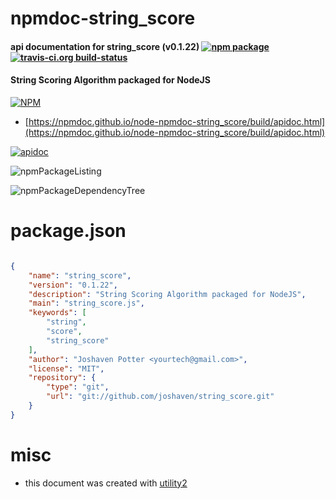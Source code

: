 # npmdoc-string_score

#### api documentation for  string_score (v0.1.22)  [![npm package](https://img.shields.io/npm/v/npmdoc-string_score.svg?style=flat-square)](https://www.npmjs.org/package/npmdoc-string_score) [![travis-ci.org build-status](https://api.travis-ci.org/npmdoc/node-npmdoc-string_score.svg)](https://travis-ci.org/npmdoc/node-npmdoc-string_score)

#### String Scoring Algorithm packaged for NodeJS

[![NPM](https://nodei.co/npm/string_score.png?downloads=true&downloadRank=true&stars=true)](https://www.npmjs.com/package/string_score)

- [https://npmdoc.github.io/node-npmdoc-string_score/build/apidoc.html](https://npmdoc.github.io/node-npmdoc-string_score/build/apidoc.html)

[![apidoc](https://npmdoc.github.io/node-npmdoc-string_score/build/screenCapture.buildCi.browser.%252Ftmp%252Fbuild%252Fapidoc.html.png)](https://npmdoc.github.io/node-npmdoc-string_score/build/apidoc.html)

![npmPackageListing](https://npmdoc.github.io/node-npmdoc-string_score/build/screenCapture.npmPackageListing.svg)

![npmPackageDependencyTree](https://npmdoc.github.io/node-npmdoc-string_score/build/screenCapture.npmPackageDependencyTree.svg)



# package.json

```json

{
    "name": "string_score",
    "version": "0.1.22",
    "description": "String Scoring Algorithm packaged for NodeJS",
    "main": "string_score.js",
    "keywords": [
        "string",
        "score",
        "string_score"
    ],
    "author": "Joshaven Potter <yourtech@gmail.com>",
    "license": "MIT",
    "repository": {
        "type": "git",
        "url": "git://github.com/joshaven/string_score.git"
    }
}
```



# misc
- this document was created with [utility2](https://github.com/kaizhu256/node-utility2)
